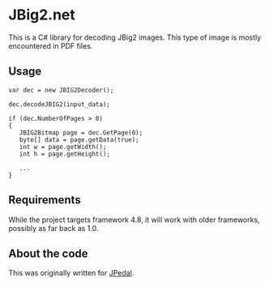 # JBig2.net

This is a C# library for decoding JBig2 images. This type of image is mostly encountered in PDF files.

## Usage

```
var dec = new JBIG2Decoder();

dec.decodeJBIG2(input_data);

if (dec.NumberOfPages > 0)
{
   JBIG2Bitmap page = dec.GetPage(0);
   byte[] data = page.getData(true);
   int w = page.getWidth();
   int h = page.getHeight();

   ...
}

```

## Requirements

While the project targets framework 4.8, it will work with older frameworks, possibly as far back as 1.0.

## About the code

This was originally written for [JPedal](https://github.com/Lonzak/OpenViewerFX/tree/master/src/main/java/org/jpedal/jbig2).
